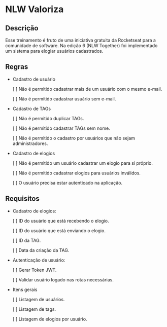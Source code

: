 # NLW Valoriza

## Descrição

Esse treinamento é fruto de uma iniciativa gratuita da Rocketseat para a comunidade de software. Na edição 6 (NLW Together) foi implementado um sistema para elogiar usuários cadastrados.

## Regras

- Cadastro de usuário

  [ ] Não é permitido cadastrar mais de um usuário com o mesmo e-mail.
  
  [ ] Não é permitido cadastrar usuário sem e-mail.

- Cadastro de TAGs

  [ ] Não é permitido duplicar TAGs.

  [ ] Não é permitido cadastrar TAGs sem nome.

  [ ] Não é permitido o cadastro por usuários que não sejam administradores.

- Cadastro de elogios

  [ ] Não é permitido um usuário cadastrar um elogio para si próprio.

  [ ] Não é permitido cadastrar elogios para usuários inválidos.

  [ ] O usuário precisa estar autenticado na aplicação.

## Requisitos

- Cadastro de elogios:

  [ ] ID do usuário que está recebendo o elogio.

  [ ] ID do usuário que está enviando o elogio.

  [ ] ID da TAG.

  [ ] Data da criação da TAG.

- Autenticação de usuário:

  [ ] Gerar Token JWT.

  [ ] Validar usuário logado nas rotas necessárias.

- Itens gerais

  [ ] Listagem de usuários.

  [ ] Listagem de tags.

  [ ] Listagem de elogios por usuário.
